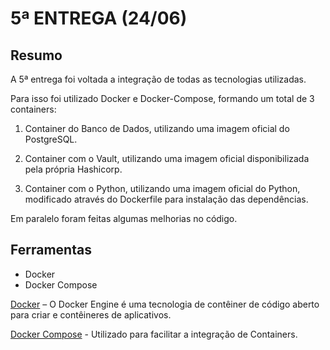 # 5ª ENTREGA (24/06)

## Resumo

A 5ª entrega foi voltada a integração de todas as tecnologias utilizadas.

Para isso foi utilizado Docker e Docker-Compose, formando um total de 3 containers:

1. Container do Banco de Dados, utilizando uma imagem oficial do PostgreSQL.

2. Container com o Vault, utilizando uma imagem oficial disponibilizada pela própria Hashicorp.

3. Container com o Python, utilizando uma imagem oficial do Python, modificado através do Dockerfile para instalação das dependências.

Em paralelo foram feitas algumas melhorias no código.


## Ferramentas

* Docker
* Docker Compose

[Docker](https://docs.docker.com/engine/) – O Docker Engine é uma tecnologia de contêiner de código aberto para criar e contêineres de aplicativos.

[Docker Compose](https://docs.docker.com/compose/) - Utilizado para facilitar a integração de Containers.

